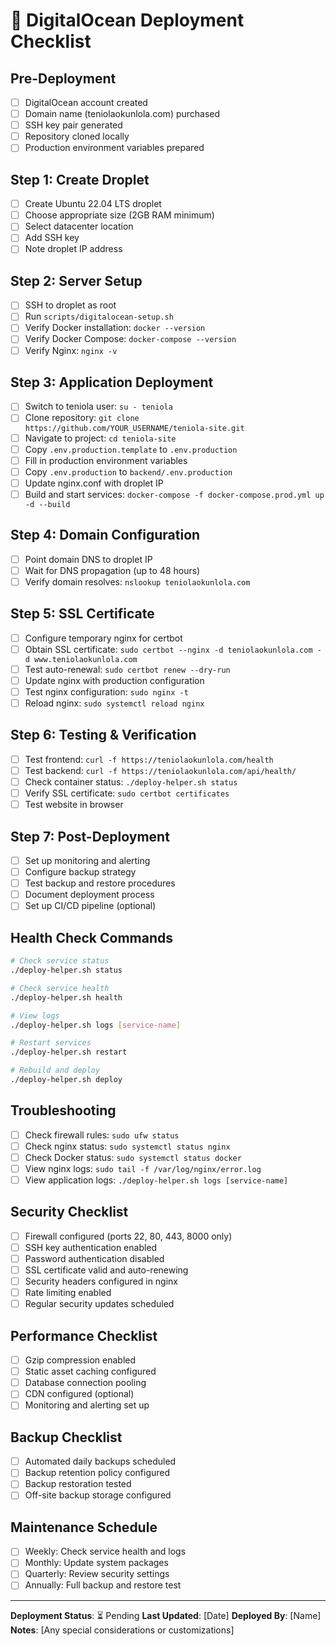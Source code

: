 # 🚀 DigitalOcean Deployment Checklist

## Pre-Deployment
- [ ] DigitalOcean account created
- [ ] Domain name (teniolaokunlola.com) purchased
- [ ] SSH key pair generated
- [ ] Repository cloned locally
- [ ] Production environment variables prepared

## Step 1: Create Droplet
- [ ] Create Ubuntu 22.04 LTS droplet
- [ ] Choose appropriate size (2GB RAM minimum)
- [ ] Select datacenter location
- [ ] Add SSH key
- [ ] Note droplet IP address

## Step 2: Server Setup
- [ ] SSH to droplet as root
- [ ] Run `scripts/digitalocean-setup.sh`
- [ ] Verify Docker installation: `docker --version`
- [ ] Verify Docker Compose: `docker-compose --version`
- [ ] Verify Nginx: `nginx -v`

## Step 3: Application Deployment
- [ ] Switch to teniola user: `su - teniola`
- [ ] Clone repository: `git clone https://github.com/YOUR_USERNAME/teniola-site.git`
- [ ] Navigate to project: `cd teniola-site`
- [ ] Copy `.env.production.template` to `.env.production`
- [ ] Fill in production environment variables
- [ ] Copy `.env.production` to `backend/.env.production`
- [ ] Update nginx.conf with droplet IP
- [ ] Build and start services: `docker-compose -f docker-compose.prod.yml up -d --build`

## Step 4: Domain Configuration
- [ ] Point domain DNS to droplet IP
- [ ] Wait for DNS propagation (up to 48 hours)
- [ ] Verify domain resolves: `nslookup teniolaokunlola.com`

## Step 5: SSL Certificate
- [ ] Configure temporary nginx for certbot
- [ ] Obtain SSL certificate: `sudo certbot --nginx -d teniolaokunlola.com -d www.teniolaokunlola.com`
- [ ] Test auto-renewal: `sudo certbot renew --dry-run`
- [ ] Update nginx with production configuration
- [ ] Test nginx configuration: `sudo nginx -t`
- [ ] Reload nginx: `sudo systemctl reload nginx`

## Step 6: Testing & Verification
- [ ] Test frontend: `curl -f https://teniolaokunlola.com/health`
- [ ] Test backend: `curl -f https://teniolaokunlola.com/api/health/`
- [ ] Check container status: `./deploy-helper.sh status`
- [ ] Verify SSL certificate: `sudo certbot certificates`
- [ ] Test website in browser

## Step 7: Post-Deployment
- [ ] Set up monitoring and alerting
- [ ] Configure backup strategy
- [ ] Test backup and restore procedures
- [ ] Document deployment process
- [ ] Set up CI/CD pipeline (optional)

## Health Check Commands
```bash
# Check service status
./deploy-helper.sh status

# Check service health
./deploy-helper.sh health

# View logs
./deploy-helper.sh logs [service-name]

# Restart services
./deploy-helper.sh restart

# Rebuild and deploy
./deploy-helper.sh deploy
```

## Troubleshooting
- [ ] Check firewall rules: `sudo ufw status`
- [ ] Check nginx status: `sudo systemctl status nginx`
- [ ] Check Docker status: `sudo systemctl status docker`
- [ ] View nginx logs: `sudo tail -f /var/log/nginx/error.log`
- [ ] View application logs: `./deploy-helper.sh logs [service-name]`

## Security Checklist
- [ ] Firewall configured (ports 22, 80, 443, 8000 only)
- [ ] SSH key authentication enabled
- [ ] Password authentication disabled
- [ ] SSL certificate valid and auto-renewing
- [ ] Security headers configured in nginx
- [ ] Rate limiting enabled
- [ ] Regular security updates scheduled

## Performance Checklist
- [ ] Gzip compression enabled
- [ ] Static asset caching configured
- [ ] Database connection pooling
- [ ] CDN configured (optional)
- [ ] Monitoring and alerting set up

## Backup Checklist
- [ ] Automated daily backups scheduled
- [ ] Backup retention policy configured
- [ ] Backup restoration tested
- [ ] Off-site backup storage configured

## Maintenance Schedule
- [ ] Weekly: Check service health and logs
- [ ] Monthly: Update system packages
- [ ] Quarterly: Review security settings
- [ ] Annually: Full backup and restore test

---

**Deployment Status**: ⏳ Pending
**Last Updated**: [Date]
**Deployed By**: [Name]
**Notes**: [Any special considerations or customizations]
